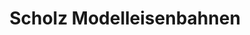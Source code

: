 ---
title: "Scholz Modelleisenbahnen"
url: /heidenheim-an-der-brenz/scholz-modelleisenbahnen-clichystrasse/
shop: Spielzeug
---